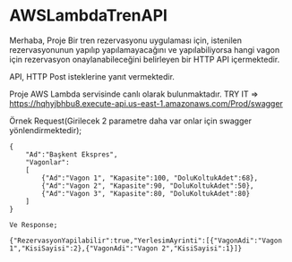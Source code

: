 # AWSLambdaTrenAPI
Merhaba,
  Proje Bir tren rezervasyonu uygulaması için, istenilen rezervasyonunun yapılıp yapılamayacağını ve yapılabiliyorsa hangi vagon için rezervasyon onaylanabileceğini belirleyen bir HTTP API içermektedir.
  
  API, HTTP Post isteklerine yanıt vermektedir.

  Proje AWS Lambda servisinde canlı olarak bulunmaktadır.
  TRY IT => https://hqhyjbhbu8.execute-api.us-east-1.amazonaws.com/Prod/swagger

  Örnek Request(Girilecek 2 parametre daha var onlar için swagger yönlendirmektedir);

    {
        "Ad":"Başkent Ekspres",
        "Vagonlar":
        [
            {"Ad":"Vagon 1", "Kapasite":100, "DoluKoltukAdet":68},
            {"Ad":"Vagon 2", "Kapasite":90, "DoluKoltukAdet":50},
            {"Ad":"Vagon 3", "Kapasite":80, "DoluKoltukAdet":80}
        ]
    }

    Ve Response;

    {"RezervasyonYapilabilir":true,"YerlesimAyrinti":[{"VagonAdi":"Vagon 1","KisiSayisi":2},{"VagonAdi":"Vagon 2","KisiSayisi":1}]}
  
